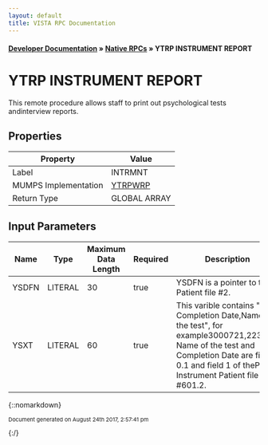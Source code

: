 ```yaml
---
layout: default
title: VISTA RPC Documentation
---
```


#### [Developer Documentation](../index) &#187; [Native RPCs](TableOfContents) &#187; YTRP INSTRUMENT REPORT<br/>
# YTRP INSTRUMENT REPORT

This remote procedure allows staff to print out psychological tests andinterview reports.

## Properties

Property | Value
--- | ---
Label | INTRMNT
MUMPS Implementation | [YTRPWRP](http://code.osehra.org/dox/Routine_YTRPWRP_source.html)
Return Type | GLOBAL ARRAY


## Input Parameters

Name | Type | Maximum Data Length | Required | Description
--- | --- | --- | --- | ---
YSDFN | LITERAL | 30 | true | YSDFN is a pointer to the Patient file #2.
YSXT | LITERAL | 60 | true | This varible contains &quot;Test Completion Date,Name of the test&quot;, for example3000721,223.The Name of the test and Completion Date are field 0.1 and field 1 of thePsych Instrument Patient file #601.2.



{::nomarkdown} <br/><p style="font-size: 11px">Document generated on August 24th 2017, 2:57:41 pm</p>{:/}